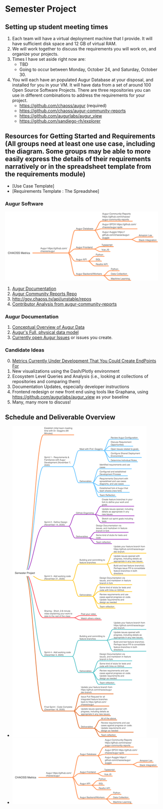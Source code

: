 # Semester Project

## Setting up student meeting times
1. Each team will have a virtual deployment machine that I provide. It will have sufficient disk space and 12 GB of virtual RAM. 
2. We will work together to discuss the requirements you will work on, and organize your projects. 
3. Times I have set aside right now are: 
    - TBD
    - Going to occur between Monday, October 24, and Saturday, October 30.
4. You will each have an populated Augur Database at your disposal, and installed for you in your VM. It will have data from a set of around 100 Open Source Software Projects. There are three repositories you can use in different combinations to address the requirements for your project. 
    - https://github.com/chaoss/augur (required)
    - https://github.com/chaoss/augur-community-reports 
    - https://github.com/augurlabs/augur_view 
    - https://github.com/sandiego-rh/explorer

## Resources for Getting Started and Requirements (All groups need at least one use case, including the diagram. Some groups may be able to more easily express the details of their requirements narratively or in the spreadsheet template from the requirements module)
 - [Use Case Template]
 - [Requirements Template : The Spreadshee]

### Augur Software
![](./images/augur-map.png)
1. [Augur Documentation](https://oss-augur.readthedocs.io/en/dev/)
2. [Augur Community Reports Repo](https://github.com/chaoss/augur-community-reports)
3. http://gov.chaoss.tv/api/unstable/repos
5. [Contributor Analysis from augur-community-reports](https://docs.google.com/presentation/d/1rLuEROyKlujjPd9AEQ5z1v0V1WPYagv454SBHFNpRDU/edit#slide=id.g8b77fbdb00_0_5)

### Augur Documentation
1. [Conceptual Overview of Augur Data](http://www.augurlabs.io/under-the-hood-with-augurs-data/)
2. [Augur's Full, physical data model](http://www.augurlabs.io/augurs-full-physical-data-model/)
3. [Currently open Augur Issues](https://github.com/chaoss/augur/issues) or issues you create.

### Candidate Ideas
0. [Metrics Currently Under Development That You Could Create EndPoints For](https://docs.google.com/spreadsheets/d/1tAGzUiZ9jdORKCnoDQJkOU8tQsZDCZVjcWqXYOSAFmE/edit#gid=1004270137)
1. New visualizations using the Dash/Plotly environment
2. Ecosystem Level Queries and Analysis (i.e., looking at collections of repositories and comparing them)
4. Documentation Updates, especially developer instructions
5. Frontend redesign or new front end using tools like Graphana, using https://github.com/augurlabs/augur_view as your baseline 
7. Many, many more to discuss!


## Schedule and Deliverable Overview
- ![](./images/semester-project.png)
- ![](./images/augur-map.png)

